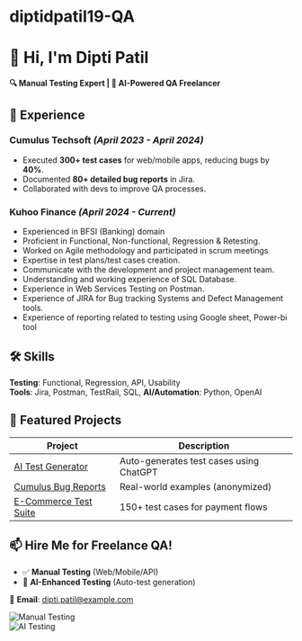 # diptidpatil19-QA

# 👋 Hi, I'm Dipti Patil  
**🔍 Manual Testing Expert | 🤖 AI-Powered QA Freelancer**  

## 💼 Experience  
### **Cumulus Techsoft** *(April 2023 - April 2024)*
- Executed **300+ test cases** for web/mobile apps, reducing bugs by **40%**.  
- Documented **80+ detailed bug reports** in Jira.  
- Collaborated with devs to improve QA processes.

### **Kuhoo Finance**  *(April 2024 - Current)*
- Experienced in BFSI (Banking) domain 
- Proficient in Functional, Non-functional, Regression & Retesting. 
- Worked on Agile methodology and participated in scrum meetings
- Expertise in test plans/test cases creation.
- Communicate with the development and project management team.
- Understanding and working experience of SQL Database.
- Experience in Web Services Testing on Postman. 
- Experience of JIRA for Bug tracking Systems and Defect Management tools. 
- Experience of reporting related to testing using Google sheet, Power-bi tool

## 🛠️ Skills  
**Testing**: Functional, Regression, API, Usability  
**Tools**: Jira, Postman, TestRail, SQL, 
**AI/Automation**: Python, OpenAI

## 🌟 Featured Projects  
| Project | Description |  
|---------|-------------|  
| [AI Test Generator](link) | Auto-generates test cases using ChatGPT |  
| [Cumulus Bug Reports](link) | Real-world examples (anonymized) |  
| [E-Commerce Test Suite](link) | 150+ test cases for payment flows |  

## 📫 **Hire Me for Freelance QA!**  
- ✅ **Manual Testing** (Web/Mobile/API)  
- 🤖 **AI-Enhanced Testing** (Auto-test generation)  

📧 **Email**: dipti.patil@example.com  

![Manual Testing](https://img.shields.io/badge/Manual_Testing-Expert-orange)  
![AI Testing](https://img.shields.io/badge/AI_Testing-Explorer-blue) 
